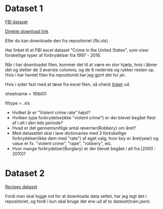 # Dataset 1

[FBI dataset](https://ucr.fbi.gov/crime-in-the-u.s/2016/crime-in-the-u.s.-2016/tables/table-1/table-1.xls#overview)

[Direkte download link](https://ucr.fbi.gov/crime-in-the-u.s/2016/crime-in-the-u.s.-2016/tables/table-1/table-1.xls/output.xls)

Eller du kan downloade den fra repositoriet (fbi.xls)

Har linket til et FBI excel dataset "Crime in the United States", som viser forskellige typer af forbrydelser fra 1997 - 2016.

Når i har downloadet filen, kommer det til at være en stor hjælp, hvis i åbner det og sletter de 3 øverste columns, og de 6 nederste og rykker resten op. Hvis i har hentet filen fra repositoriet har jeg gjort det for jer.

Hvis i sider fast med at læse fra excel filen, så check [linket](https://pythonspot.com/read-excel-with-pandas/) ud.

sheetname = 16tbl01

filtype = .xls

* Hvilket år er "Violent crime rate" højst?
* Hvilken type forbrydelse(ikke "violent crime") er der blevet begået flest af i alt i den tids periode?
* Hvad er det gennemsnitlige antal røverrier(Robbery) om året?
* Med datasettet skal i lave dictionaries med 3 forkskellige forbrydelser(ikke dem med "rate") af eget valg, hvor key er året(year) og value er fx. "violent crime", "rape", "robbery", etc. 
* Hvor mange forbrydelser(Burglary) er der blevet begået i alt fra [2000 : 2010]?


# Dataset 2

[Recipes dataset](https://www.kaggle.com/kaggle/recipe-ingredients-dataset#train.json)

Fordi man skal logge ind for at downloade data settet, har jeg lagt det i repositoriet, og fordi i kun skal bruge det ene ud af to dataset(train.json).
